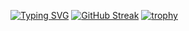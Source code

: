 [![Typing SVG](https://readme-typing-svg.demolab.com?font=Fira+Sans&duration=3000&pause=100&color=08D6F7&background=FFFFFF00&center=true&vCenter=true&width=420&lines=Hi%2C;Full+stack+python+;And+flutter+developer;Intermediate+in+coding...;+Fell+in+love+with+programming)](https://git.io/typing-svg)
[![GitHub Streak](https://streak-stats.demolab.com?user=Santo-philip&theme=radical&hide_border=true&date_format=%5BY%20%5DM%20j)](https://git.io/streak-stats)
[![trophy](https://github-profile-trophy.vercel.app/?username=Santo-Philip&theme=onedark)](https://github.com/ryo-ma/github-profile-trophy)
